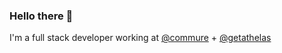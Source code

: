 ### Hello there 👋

I'm a full stack developer working at [@commure](https://github.com/commure) + [@getathelas](https://github.com/getathelas)
